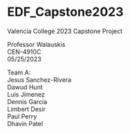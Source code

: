 # EDF_Capstone2023  
Valencia College 2023 Capstone Project  

Professor Walauskis  
CEN-4910C  
05/25/2023  

Team A:  
Jesus Sanchez-Rivera  
Dawud Hunt  
Luis Jimenez  
Dennis Garcia  
Limbert Desir   
Paul Perry  
Dhavin Patel  

